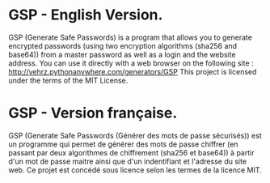 # GSP - English Version.
GSP (Generate Safe Passwords) is a program that allows you to generate encrypted passwords (using two encryption algorithms (sha256 and base64)) from a master password as well as a login and the website address.
You can use it directly with a web browser on the following site : http://vehrz.pythonanywhere.com/generators/GSP
This project is licensed under the terms of the MIT License.

# GSP - Version française.
GSP (Generate Safe Passwords (Générer des mots de passe sécurisés)) est un programme qui permet de générer des mots de passe chiffrer (en passant par deux algorithmes de chiffrement (sha256 et base64)) à partir d'un mot de passe maitre ainsi que d'un indentifiant et l'adresse du site web.
Ce projet est concédé sous licence selon les termes de la licence MIT.
